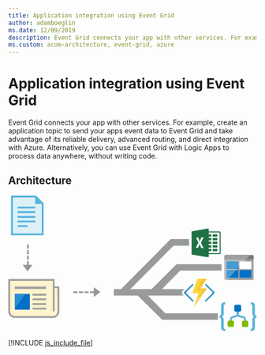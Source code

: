 ```yaml
---
title: Application integration using Event Grid
author: adamboeglin
ms.date: 12/09/2019
description: Event Grid connects your app with other services. For example, create an application topic to send your apps event data to Event Grid and take advantage of its reliable delivery, advanced routing, and direct integration with Azure. Alternatively, you can use Event Grid with Logic Apps to process data anywhere, without writing code.
ms.custom: acom-architecture, event-grid, azure
---
```

# Application integration using Event Grid

Event Grid connects your app with other services. For example, create an application topic to send your apps event data to Event Grid and take advantage of its reliable delivery, advanced routing, and direct integration with Azure. Alternatively, you can use Event Grid with Logic Apps to process data anywhere, without writing code.


## Architecture

<svg class="architecture-diagram" aria-labelledby="application-integration-using-event-grid" height="441px" viewbox="0 0 268 147" width="804px" xmlns="https://www.w3.org/2000/svg" xmlns:xlink="https://www.w3.org/1999/xlink"><title id="application-integration-using-event-grid">Application integration using Event Grid</title><desc>Event Grid connects your app with other services. For example, create an application topic to send your apps event data to Event Grid and take advantage of its reliable delivery, advanced routing, and direct integration with Azure. Alternatively, you can use Event Grid with Logic Apps to process data anywhere, without writing code.</desc><path d="M48.2129,130.9172 L7.4119,130.9172 C3.9509,130.9172 1.1459,128.1112 1.1459,124.6502 L1.1459,91.2502 L49.0629,91.2502 L49.0629,98.7502 L54.4799,98.8332 L54.4799,124.6502 C54.4799,128.1112 51.6739,130.9172 48.2129,130.9172" fill="#FFF4CD"></path><polygon fill="#DDF0F7" points="36.6621 41.8616 3.8121 41.8616 3.8121 1.1256 29.3121 1.1256 36.6621 8.8756"></polygon><path d="M248.6094,127.6701 L248.6094,123.6871 L246.6174,123.6871 L246.6174,127.6701 C246.6174,128.3871 245.9804,129.0241 244.9444,129.3431 L242.2354,129.9001 C240.4034,130.4581 239.1294,131.8921 239.1294,133.4851 L239.1294,138.0261 L241.1204,138.0261 L241.1204,133.4851 C241.1204,132.7691 241.7574,132.1311 242.7944,131.8131 L245.5024,131.1751 C247.2114,130.8441 248.4854,129.4061 248.6094,127.6701" fill="#59B4D9"></path><path d="M243.5107,140.0979 L243.5107,136.4329 C243.5077,135.5539 242.7957,134.8429 241.9167,134.8399 L238.2527,134.8399 C237.3737,134.8429 236.6617,135.5539 236.6587,136.4329 L236.6587,140.0979 C236.6617,140.9769 237.3737,141.6889 238.2527,141.6919 L241.9167,141.6919 C242.7957,141.6889 243.5077,140.9769 243.5107,140.0979" fill="#7FBA00"></path><path d="M246.3789,127.6701 L246.3789,123.6871 L248.3699,123.6871 L248.3699,127.6701 C248.3699,128.3871 249.0079,129.0241 250.0429,129.3431 L253.3899,130.0601 C255.2219,130.6171 256.4959,132.0521 256.4959,133.6451 L256.4959,138.1861 L254.5049,138.1861 L254.5049,133.6451 C254.5049,132.9281 253.8669,132.2901 252.8309,131.9721 L249.4849,131.2551 C247.6529,130.6971 246.3789,129.2631 246.3789,127.6701" fill="#59B4D9"></path><path d="M252.1143,140.2571 L252.1143,136.5931 C252.1173,135.7141 252.8293,135.0021 253.7083,134.9991 L257.3723,134.9991 C258.2513,135.0021 258.9633,135.7141 258.9663,136.5931 L258.9663,140.2571 C258.9633,141.1361 258.2513,141.8481 257.3723,141.8511 L253.7083,141.8511 C252.8293,141.8481 252.1173,141.1361 252.1143,140.2571" fill="#7FBA00"></path><polygon fill="#59B4D9" points="246.379 127.511 248.609 127.511 248.609 123.687 246.379 123.687"></polygon><path d="M249.6445,117.7912 L245.4225,117.7912 C244.5435,117.7942 243.8325,118.5062 243.8295,119.3852 L243.8295,123.6062 C243.8325,124.4852 244.5435,125.1972 245.4225,125.2002 L249.6445,125.2002 C250.5235,125.1972 251.2355,124.4852 251.2385,123.6062 L251.2385,119.3852 C251.2355,118.5062 250.5235,117.7942 249.6445,117.7912 Z M246.0595,122.9702 L249.0075,122.9702 L249.0075,120.0222 L246.0595,120.0222 L246.0595,122.9702 Z" fill="#0072C6"></path><path d="M234.1895,146.0725 C232.9315,146.1715 231.6745,145.8645 230.6045,145.1965 C229.8875,144.5585 229.5685,143.5235 229.5685,142.0095 L229.5685,133.7245 C229.5685,132.3705 229.0105,131.6535 227.8955,131.6535 L227.8955,129.5825 C229.0105,129.5825 229.5685,128.8645 229.5685,127.4305 L229.5685,119.3045 C229.5685,117.7915 229.8875,116.6765 230.6045,116.0385 C231.3215,115.4015 232.5165,115.1625 234.1895,115.1625 L234.1895,117.2335 C232.9945,117.2335 232.3575,117.8715 232.3575,119.2245 L232.3575,127.1915 C232.3575,129.0245 231.7995,130.1395 230.6045,130.6175 C231.7195,131.0955 232.3575,132.2115 232.3575,134.0435 L232.3575,141.9295 C232.3245,142.4895 232.4625,143.0465 232.7555,143.5235 C233.1185,143.8695 233.6105,144.0435 234.1095,144.0015 L234.1895,146.0725 Z" fill="#59B4D9"></path><path d="M261.4355,115.1623 C262.6935,115.0633 263.9505,115.3713 265.0205,116.0383 C265.7375,116.6763 266.0565,117.7113 266.0565,119.2243 L266.0565,127.5113 C266.0565,128.8643 266.6145,129.5823 267.7295,129.5823 L267.7295,131.6533 C266.6145,131.6533 266.0565,132.3703 266.0565,133.8043 L266.0565,141.8503 C266.0565,143.3643 265.7375,144.4793 265.0205,145.1173 C264.3035,145.7543 263.1085,146.0723 261.4355,146.0723 L261.4355,144.0013 C262.6305,144.0013 263.2675,143.3643 263.2675,142.0103 L263.2675,134.0433 C263.2675,132.2113 263.8255,131.0963 265.0205,130.6173 C263.9055,130.1403 263.2675,129.0243 263.2675,127.1913 L263.2675,119.3053 C263.3005,118.7453 263.1625,118.1893 262.8695,117.7113 C262.5065,117.3663 262.0145,117.1923 261.5155,117.2333 L261.4355,115.1623 Z" fill="#59B4D9"></path><path d="M248.334,79.2912 L246.577,79.2912 L245.529,80.4242 L248.334,80.4242 L248.334,88.6072 L237.96,88.6072 L235.806,90.9372 L234.421,90.9372 C233.729,90.9372 233.162,90.3702 233.162,89.6782 L233.162,89.8042 C233.162,90.4342 233.665,91.0002 234.295,91.0002 L263.442,91.0002 C264.072,91.0002 264.639,90.4962 264.639,89.8042 L264.639,68.2412 L256.786,68.2682 L248.334,77.3922 L248.334,79.2912 Z" fill="#A0A1A2"></path><path d="M264.6387,68.9035 L264.6387,65.3145 C264.6387,64.6855 264.1347,64.1185 263.4427,64.1185 L260.6097,64.1185 L256.1847,68.9035 L264.6387,68.9035 Z" fill="#7A7A7A"></path><path d="M234.4209,64.1184 L234.2949,64.1184 C233.6649,64.1184 233.1619,64.6854 233.1619,65.3144 L233.1619,65.3784 C233.1619,64.6854 233.7289,64.1184 234.4209,64.1184" fill="#7A7A7A"></path><polygon fill="#0072C6" points="248.334 77.3918 246.577 79.2908 248.334 79.2908"></polygon><polygon fill="#0072C6" points="248.334 80.4241 245.529 80.4241 237.96 88.6081 248.334 88.6081"></polygon><polygon fill="#FFFFFF" points="233.1621 68.9035 233.1621 68.9655 256.1261 68.9655 256.1841 68.9035"></polygon><path d="M233.1621,69.9739 L233.1621,72.0509 L233.1621,89.6779 C233.1621,90.3699 233.7281,90.9379 234.4211,90.9379 L235.8061,90.9379 L237.9601,88.6079 L235.4911,88.6079 L235.4911,80.4239 L245.5291,80.4239 L246.5771,79.2909 L235.4911,79.2909 L235.4911,71.1069 L248.3341,71.1069 L248.3341,77.3919 L256.1261,68.9659 L233.1621,68.9659 L233.1621,69.9739 Z" fill="#A0A1A2"></path><path d="M233.1621,69.9739 L233.1621,72.0509 L233.1621,89.6779 C233.1621,90.3699 233.7281,90.9379 234.4211,90.9379 L235.8061,90.9379 L237.9601,88.6079 L235.4911,88.6079 L235.4911,80.4239 L245.5291,80.4239 L246.5771,79.2909 L235.4911,79.2909 L235.4911,71.1069 L248.3341,71.1069 L248.3341,77.3919 L256.9431,68.0829 L233.1621,67.9789 L233.1621,69.9739 Z" fill="#BBBCBD"></path><path d="M260.6094,64.1184 L234.4214,64.1184 C233.7284,64.1184 233.1624,64.6854 233.1624,65.3784 L233.1624,68.9034 L256.1844,68.9034 L260.6094,64.1184 Z" fill="#7A7A7A"></path><path d="M260.6094,64.1184 L234.4214,64.1184 C233.7284,64.1184 233.1624,64.6854 233.1624,65.3784 L233.1624,68.9034 L256.1844,68.9034 L260.6094,64.1184 Z" fill="#9F9F9F"></path><polygon fill="#0072C6" points="248.334 71.1067 235.491 71.1067 235.491 79.2917 246.577 79.2917 248.334 77.3917"></polygon><polygon fill="#479BD2" points="248.334 71.1067 235.491 71.1067 235.491 79.2917 246.577 79.2917 248.334 77.3917"></polygon><polygon fill="#0072C6" points="235.4912 80.4241 235.4912 88.6081 237.9602 88.6081 245.5292 80.4241"></polygon><polygon fill="#479BD2" points="235.4912 80.4241 235.4912 88.6081 237.9602 88.6081 245.5292 80.4241"></polygon><polygon fill="#FFFFFF" points="249.467 79.292 262.246 79.292 262.246 71.107 249.467 71.107"></polygon><polygon fill="#0072C6" points="249.467 88.608 262.246 88.608 262.246 80.424 249.467 80.424"></polygon><path d="M213.6846,95.5334 C213.3666,95.2214 212.8556,95.2214 212.5376,95.5334 C212.3636,95.6834 212.2636,95.9024 212.2636,96.1334 C212.2636,96.3624 212.3636,96.5814 212.5376,96.7324 L220.0946,104.1354 C220.4076,104.4734 220.4076,104.9964 220.0946,105.3344 L212.3796,112.9954 C212.0676,113.3344 212.0676,113.8554 212.3796,114.1944 C212.7076,114.4814 213.1986,114.4814 213.5266,114.1944 L222.4946,105.3334 C222.7806,104.9854 222.7806,104.4824 222.4946,104.1354 L213.6846,95.5334 Z" fill="#3999C6"></path><path d="M230.0625,80.9172 L230.0625,74.0832 L181.4795,74.0832 L154.6065,100.8752 L131.6755,100.8752 L178.2295,54.1252 L195.0625,54.1252 L195.0625,46.9452 L175.1875,46.9452 L121.6835,100.8752 L113.8855,100.8752 L113.8855,107.7502 L139.6545,107.7502 L166.0625,134.0002 L226.1455,134.0002 L226.1455,127.0002 L169.3955,127.0002 L150.5265,107.7502 L189.1555,107.7502 L188.1495,106.7562 L188.0775,106.6842 L188.0115,106.6052 C187.1195,105.5212 187.1195,103.9472 188.0115,102.8632 L188.0815,102.7792 L188.1585,102.7032 L190.0315,100.8752 L165.8455,100.8752 L185.4795,80.9172 L230.0625,80.9172 Z" fill="#999A9A"></path><path d="M199.666,112.9953 L192.109,105.3343 C191.798,104.9953 191.798,104.4743 192.109,104.1353 L199.512,96.7323 C199.686,96.5813 199.786,96.3623 199.786,96.1333 C199.786,95.9023 199.686,95.6833 199.512,95.5333 C199.354,95.3773 199.145,95.2993 198.938,95.2993 C198.731,95.2993 198.524,95.3773 198.365,95.5333 L189.556,104.1353 C189.269,104.4823 189.269,104.9853 189.556,105.3333 L190.437,106.2053 L198.52,114.1943 C198.684,114.3383 198.889,114.4093 199.093,114.4093 C199.298,114.4093 199.502,114.3383 199.666,114.1943 C199.979,113.8553 199.979,113.3343 199.666,112.9953" fill="#3999C6"></path><polygon fill="#FCD116" points="199.9814 120.4944 199.9794 120.4994 199.9804 120.4974 199.9814 120.4974"></polygon><polygon fill="#FF8C00" points="199.9805 120.4973 199.9795 120.5003 199.9815 120.4973"></polygon><path d="M199.9814,120.4973 L199.9804,120.4973 L199.9814,120.4973 Z" fill="#FF8C00"></path><polygon fill="#FCD116" points="207.3809 100.1213 207.3799 100.1223 214.3629 100.1223 214.3639 100.1213"></polygon><polygon fill="#FBD63C" points="199.9814 120.4973 209.8814 102.6233 203.2104 102.5723 208.8394 89.7503 203.9924 89.7503 198.5194 105.1773 205.1914 105.2283 199.9814 120.4943"></polygon><polygon fill="#FF8C00" points="207.3809 100.1213 214.1559 89.7503 214.1549 89.7503 207.3799 100.1213"></polygon><polygon fill="#FF8C00" points="214.3633 100.1223 199.9813 120.4973 214.3643 100.1223"></polygon><polygon fill="#FAC336" points="209.8818 102.6233 199.9818 120.4973 214.3628 100.1223 207.3798 100.1223 207.3808 100.1213 207.3798 100.1213 214.1548 89.7503 208.8398 89.7503 203.2108 102.5723"></polygon><path d="M227.9766,62.1311 L216.2306,62.1311 L216.2306,59.9951 L219.0786,59.9951 L219.0786,57.5041 L216.2306,57.5041 L216.2306,56.0801 L219.0786,56.0801 L219.0786,53.5881 L216.2306,53.5881 L216.2306,52.1651 L219.0786,52.1651 L219.0786,49.6731 L216.2306,49.6731 L216.2306,48.2491 L219.0786,48.2491 L219.0786,45.7581 L216.2306,45.7581 L216.2306,44.3341 L219.0786,44.3341 L219.0786,41.8431 L216.2306,41.8431 L216.2306,39.7071 L227.9766,39.7071 L227.9766,62.1311 Z M208.2116,56.6671 C207.6066,55.1831 206.8696,53.7481 206.4356,52.1961 C205.9516,53.6421 205.2606,55.0051 204.7056,56.4221 C203.9256,56.4111 203.1466,56.3791 202.3676,56.3471 C203.2816,54.5571 204.1646,52.7521 205.1076,50.9731 C204.3066,49.1391 203.4276,47.3421 202.6016,45.5201 C203.3846,45.4731 204.1676,45.4271 204.9516,45.3841 C205.4816,46.7761 206.0616,48.1501 206.4996,49.5771 C206.9696,48.0651 207.6706,46.6411 208.2726,45.1781 C209.0766,45.1201 209.8846,45.0701 210.6926,45.0311 C209.7426,46.9791 208.7886,48.9261 207.8206,50.8651 C208.7986,52.8591 209.7986,54.8381 210.7816,56.8311 C209.9236,56.7811 209.0696,56.7281 208.2116,56.6671 Z M229.0476,59.3011 C229.0446,53.1261 229.0376,46.9501 229.0556,40.7721 C229.0306,40.1661 229.0736,39.4971 228.7066,38.9701 C228.1836,38.6101 227.5216,38.6531 226.9196,38.6281 C223.3566,38.6471 219.7936,38.6391 216.2306,38.6391 L216.2306,35.7911 L214.1166,35.7911 C208.6566,36.7561 203.1936,37.6931 197.7296,38.6431 L197.7296,63.5551 C203.1616,64.5051 208.5956,65.4161 214.0206,66.4021 L216.2306,66.4021 L216.2306,63.1991 C219.9216,63.1921 223.6136,63.2091 227.3006,63.1991 C227.8946,63.1741 228.7856,63.1561 228.9276,62.4161 C229.1446,61.3951 229.0306,60.3371 229.0476,59.3011 Z" fill="#207245"></path><polygon fill="#207245" points="220.502 44.334 225.485 44.334 225.485 41.843 220.502 41.843"></polygon><polygon fill="#207245" points="220.502 48.249 225.485 48.249 225.485 45.758 220.502 45.758"></polygon><polygon fill="#207245" points="220.502 52.165 225.485 52.165 225.485 49.673 220.502 49.673"></polygon><polygon fill="#207245" points="220.502 56.08 225.485 56.08 225.485 53.588 220.502 53.588"></polygon><polygon fill="#207245" points="220.502 59.995 225.485 59.995 225.485 57.504 220.502 57.504"></polygon><polygon fill="#A0A1A2" points="6.938 100.75 40.813 100.75 40.813 98.125 6.938 98.125"></polygon><polygon fill="#A0A1A2" points="26.188 107.938 40.813 107.938 40.813 105.922 26.188 105.922"></polygon><polygon fill="#A0A1A2" points="26.188 112.875 40.813 112.875 40.813 110.859 26.188 110.859"></polygon><polygon fill="#A0A1A2" points="26.188 118 40.813 118 40.813 115.984 26.188 115.984"></polygon><polygon fill="#A0A1A2" points="26.188 123 40.813 123 40.813 120.984 26.188 120.984"></polygon><polygon fill="#0070C9" points="7.125 123.063 23.25 123.063 23.25 106.063 7.125 106.063"></polygon><polygon fill="#2C8DD4" points="7.125 106.0627 7.125 121.3117 18.644 106.0627"></polygon><path d="M53.0791,124.9084 C53.0791,127.7054 50.8111,129.9724 48.0151,129.9724 L7.1101,129.9724 C4.3131,129.9724 2.0461,127.7054 2.0461,124.9084 L2.0461,91.9744 L48.0621,91.9744 L48.0621,124.9374 L49.9371,124.9374 L49.9371,99.9374 L53.0791,99.9374 L53.0791,124.9084 Z M49.9371,97.9934 L49.9371,90.0624 L0.0001,90.0624 L0.0001,124.9534 C0.0001,128.8804 3.1831,132.0624 7.1091,132.0624 L48.0161,132.0624 C51.9411,132.0624 55.1251,128.8804 55.1251,124.9534 L55.1251,99.9374 L55.1251,97.9934 L49.9371,97.9934 Z" fill="#A0A1A2"></path><path d="M36.1455,41.0002 L4.9375,41.0002 L4.9375,2.0802 L28.9995,2.0802 L28.9995,9.0002 L36.1455,9.0002 L36.1455,41.0002 Z M29.8125,0.0002 L2.9465,0.0002 L2.9465,42.7502 L38.0625,42.7502 L38.0625,8.1882 L29.8125,0.0002 Z" fill="#54B3DB"></path><polygon fill="#54B3DB" points="10.063 13.938 29.125 13.938 29.125 12.001 10.063 12.001"></polygon><polygon fill="#54B3DB" points="10.063 18.875 29.125 18.875 29.125 16.938 10.063 16.938"></polygon><polygon fill="#54B3DB" points="10.063 24 29.125 24 29.125 22.063 10.063 22.063"></polygon><polygon fill="#54B3DB" points="10.063 28.875 29.125 28.875 29.125 26.938 10.063 26.938"></polygon><polygon fill="#54B3DB" points="10.062 33.938 20.75 33.938 20.75 32.001 10.062 32.001"></polygon><polygon fill="#969696" points="22.0459 74.7229 22.0459 70.7499 20.2449 70.7499 20.2449 74.7229 15.5219 74.7229 20.7579 81.7889 25.9929 74.7229"></polygon><polygon fill="#969696" points="20.245 57.25 22.046 57.25 22.046 52.75 20.245 52.75"></polygon><polygon fill="#969696" points="20.245 63.25 22.046 63.25 22.046 58.75 20.245 58.75"></polygon><polygon fill="#969696" points="20.245 69.25 22.046 69.25 22.046 64.75 20.245 64.75"></polygon><polygon fill="#969696" points="99.291 104.1311 92.224 98.8961 92.224 103.3501 88.145 103.3501 88.145 105.1511 92.224 105.1511 92.224 109.3661"></polygon><polygon fill="#969696" points="70.146 105.151 74.646 105.151 74.646 103.35 70.146 103.35"></polygon><polygon fill="#969696" points="76.146 105.151 80.646 105.151 80.646 103.35 76.146 103.35"></polygon><polygon fill="#969696" points="82.146 105.151 86.646 105.151 86.646 103.35 82.146 103.35"></polygon></svg>

[!INCLUDE [js_include_file](../../_js/index.md)]
